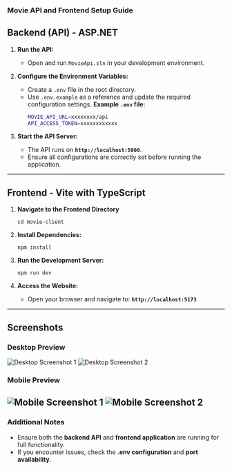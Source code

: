 ### **Movie API and Frontend Setup Guide**

## **Backend (API) - ASP.NET**
1. **Run the API:**  
   - Open and run `MovieApi.sln` in your development environment.  

2. **Configure the Environment Variables:**  
   - Create a `.env` file in the root directory.  
   - Use `.env.example` as a reference and update the required configuration settings. 
       **Example `.env` file:**
       ```sh
       MOVIE_API_URL=xxxxxxxx/api
       API_ACCESS_TOKEN=xxxxxxxxxxxx
       ```

3. **Start the API Server:**  
   - The API runs on **`http://localhost:5000`**.  
   - Ensure all configurations are correctly set before running the application.

---

## **Frontend - Vite with TypeScript**
1. **Navigate to the Frontend Directory**  
    ```
    cd movie-client
    ```
2. **Install Dependencies:**  
   ```
   npm install
   ```

3. **Run the Development Server:**  
   ```
   npm run dev
   ```
   
4. **Access the Website:**  
   - Open your browser and navigate to: **`http://localhost:5173`**

---

## **Screenshots**
### **Desktop Preview**
![Desktop Screenshot 1](screenshots/desktop1.png)
![Desktop Screenshot 2](screenshots/desktop2.png)

### **Mobile Preview**
![Mobile Screenshot 1](screenshots/mobile1.png)
![Mobile Screenshot 2](screenshots/mobile2.png)
---

### **Additional Notes**
- Ensure both the **backend API** and **frontend application** are running for full functionality.
- If you encounter issues, check the **.env configuration** and **port availability**.

